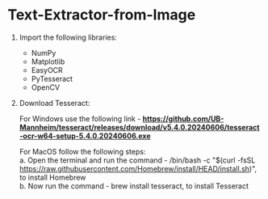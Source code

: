 # Text-Extractor-from-Image

1. Import the following libraries:
   - NumPy
   - Matplotlib
   - EasyOCR
   - PyTesseract
   - OpenCV

2. Download Tesseract:
   
   For Windows use the following link - **https://github.com/UB-Mannheim/tesseract/releases/download/v5.4.0.20240606/tesseract-ocr-w64-setup-5.4.0.20240606.exe**
   
   For MacOS follow the following steps:   
      a. Open the terminal and run the command - /bin/bash -c "$(curl -fsSL https://raw.githubusercontent.com/Homebrew/install/HEAD/install.sh)", to install Homebrew   
      b. Now run the command - brew install tesseract, to install Tesseract
